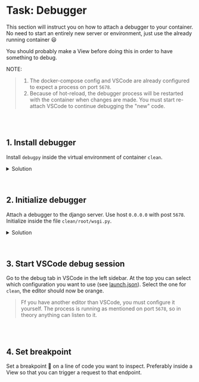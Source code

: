 # Task: Debugger

This section will instruct you on how to attach a debugger to your container.  
No need to start an entirely new server or environment, just use the already running container 😃

You should probably make a View before doing this in order to have something to debug.

NOTE:

> 1. The docker-compose config and VSCode are already configured to expect a process on port `5678`.
> 2. Because of hot-reload, the debugger process will be restarted with the container when changes are made. You must start re-attach VSCode to continue debugging the "new" code.

<br>
<br>

## 1. Install debugger

Install `debugpy` inside the virtual environment of container `clean`.

<details>
<summary>Solution</summary>

From root of project on host machine:

```
docker compose exec clean pipenv run
```

</details>

<br>
<br>

## 2. Initialize debugger

Attach a debugger to the django server.
Use host `0.0.0.0` with post `5678`.
Initialize inside the file `clean/root/wsgi.py`.

<details>
<summary>Solution</summary>

See [debugpy.py](/solution/root/debugpy.py) and [wsgi.py](/solution/root/wsgi.py) in solution.

</details>

<br>
<br>

## 3. Start VSCode debug session

Go to the debug tab in VSCode in the left sidebar.
At the top you can select which configuration you want to use (see [launch.json](/.vscode/launch.json)).
Select the one for `clean`, the editor should now be orange.

> Ff you have another editor than VSCode, you must configure it yourself. The process is running as mentioned on port `5678`, so in theory anything can listen to it.

<br>
<br>

## 4. Set breakpoint

Set a breakpoint 🔴 on a line of code you want to inspect. Preferably inside a View so that you can trigger a request to that endpoint.
